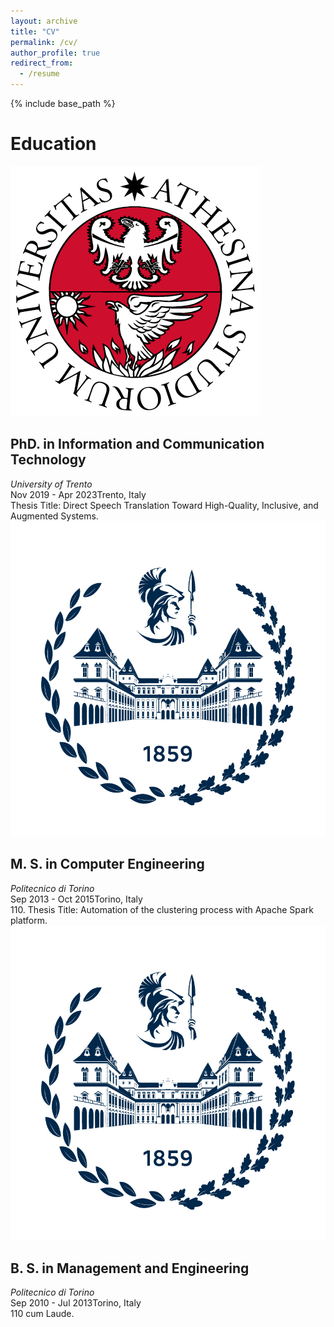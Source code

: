 ```yaml
---
layout: archive
title: "CV"
permalink: /cv/
author_profile: true
redirect_from:
  - /resume
---
```


{% include base_path %}

Education
======


<div class="wrapper">
  <span class="align-left" style="width:128px">
    <img src="/images/unitn.png" alt="">
  </span>

  <span>
    <h2 class="archive__item-title">PhD. in Information and Communication Technology</h2>
    <p style="margin:0px;font-style: italic;">University of Trento</p>
    <p style="margin:0px">Nov 2019 - Apr 2023<span class="middot-divider"></span>Trento, Italy</p>
    <p style="margin:0px">
    Thesis Title: Direct Speech Translation Toward High-Quality, Inclusive, and Augmented Systems.
    </p>
  </span>
</div>


<div class="wrapper">
  <span class="align-left" style="width:128px">
    <img src="/images/polito.png" alt="">
  </span>

  <span>
    <h2 class="archive__item-title">M. S. in Computer Engineering</h2>
    <p style="margin:0px;font-style: italic;">Politecnico di Torino</p>
    <p style="margin:0px">Sep 2013 - Oct 2015<span class="middot-divider"></span>Torino, Italy</p>
    <p style="margin:0px">
    110. Thesis Title: Automation of the clustering process with Apache Spark platform.
    </p>
  </span>
</div>

<div class="wrapper">
  <span class="align-left" style="width:128px">
    <img src="/images/polito.png" alt="">
  </span>

  <span>
    <h2 class="archive__item-title">B. S. in Management and Engineering</h2>
    <p style="margin:0px;font-style: italic;">Politecnico di Torino</p>
    <p style="margin:0px">Sep 2010 - Jul 2013<span class="middot-divider"></span>Torino, Italy</p>
    <p style="margin:0px">
    110 cum Laude.
    </p>
  </span>
</div>



